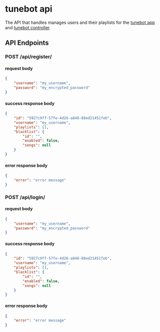 # tunebot api
The API that handles manages users and their playlists for the [tunebot app](TBD) and [tunebot controller](https://github.com/cbeimers113/tunebot-controller).

## API Endpoints

### POST /api/register/
#### request body
```json
{
    "username": "my_username",
    "password": "my_encrypted_password"
}
```

#### success response body
```json
{
    "id": "5927c9ff-57fe-4d26-a840-88ed21451feb",
    "username": "my_username",
    "playlists": [],
    "blacklist": {
        "id": "",
        "enabled": false,
        "songs": null
    }
}
```

#### error response body
```json
{
    "error": "error message"
}
```

### POST /api/login/
#### request body
```json
{
    "username": "my_username",
    "password": "my_encrypted_password"
}
```

#### success response body
```json
{
    "id": "5927c9ff-57fe-4d26-a840-88ed21451feb",
    "username": "my_username",
    "playlists": [],
    "blacklist": {
        "id": "",
        "enabled": false,
        "songs": null
    }
}
```

#### error response body
```json
{
    "error": "error message"
}
```